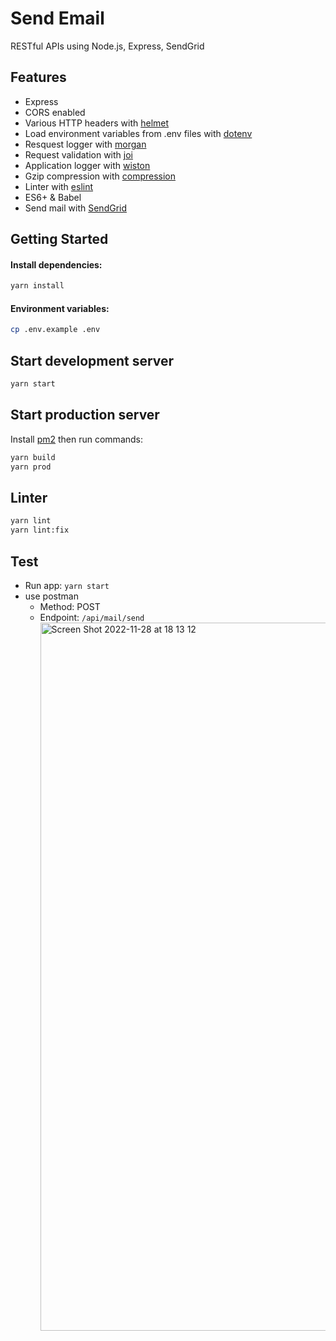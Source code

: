 # Send Email

RESTful APIs using Node.js, Express, SendGrid

## Features

- Express
- CORS enabled
- Various HTTP headers with [helmet](https://github.com/helmetjs/helmet)
- Load environment variables from .env files with [dotenv](https://github.com/rolodato/dotenv-safe)
- Resquest logger with [morgan](https://github.com/expressjs/morgan)
- Request validation with [joi](https://github.com/hapijs/joi)
- Application logger with [wiston](https://github.com/winstonjs/winston)
- Gzip compression with [compression](https://github.com/expressjs/compression)
- Linter with [eslint](http://eslint.org)
- ES6+ & Babel
- Send mail with [SendGrid](https://sendgrid.com)

## Getting Started

#### Install dependencies:

```bash
yarn install
```

#### Environment variables:

```bash
cp .env.example .env
```

## Start development server

```bash
yarn start
```

## Start production server

Install [pm2](https://www.npmjs.com/package/pm2) then run commands:

```bash
yarn build
yarn prod
```

## Linter

```bash
yarn lint
yarn lint:fix
```

## Test

- Run app:
  `yarn start`
- use postman
  - Method: POST
  - Endpoint: `/api/mail/send`
    <img width="1133" alt="Screen Shot 2022-11-28 at 18 13 12" src="./docs/images/body_post_man_send_mail.png">
